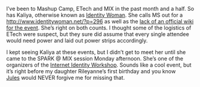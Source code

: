 I’ve been to Mashup Camp, ETech and MIX in the past month and a half. So
has Kaliya, otherwise known as [Identity
Woman](http://www.kaliyasblogs.net/Iwoman/). She calls MS out for a
<http://www.identitywoman.net/?p=296> as well as the [lack of an
official wiki for the event](http://www.identitywoman.net/?p=293). She’s
right on both counts. I thought some of the logistics of ETech were
suspect, but they sure did assume that every single attendee would need
power and laid out power strips accordingly.

I kept seeing Kaliya at these events, but I didn’t get to meet her until
she came to the SPARK @ MIX session Monday afternoon. She’s one of the
organizers of the [Internet Identity
Workshop](http://www.windley.com/events/iiw2006a/announcement.shtml).
Sounds like a cool event, but it’s right before my daughter Rileyanne’s
first birthday and you know
[Jules](http://spaces.msn.com/techiewife) would NEVER forgive me for
missing that.
